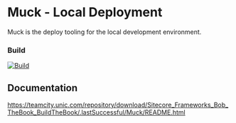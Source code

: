 # Muck - Local Deployment

Muck is the deploy tooling for the local development environment.

### Build
[![Build](https://teamcity.unic.com/httpAuth/app/rest/builds/buildType:Sitecore_Frameworks_Bob_Muck_Build/statusIcon)](https://teamcity.unic.com/viewType.html?buildTypeId=Sitecore_Frameworks_Bob_Muck_Build)

## Documentation

<https://teamcity.unic.com/repository/download/Sitecore_Frameworks_Bob_TheBook_BuildTheBook/.lastSuccessful/Muck/README.html>
